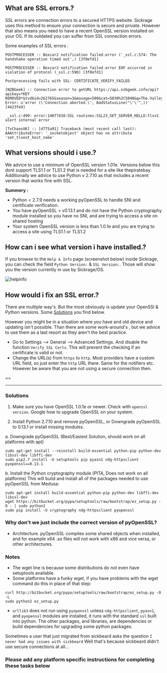 ## What are SSL errors.?

SSL errors are connection errors to a secured HTTPS website. Sickrage uses this method to ensure your connection is secure and private. However that also means you need to have a recent OpenSSL version installed on your OS. If its outdated you can suffer from SSL connection errors.  

Some examples of SSL errors : 

```
POSTPROCESSER :: Boxcar2 notification failed.error ('_ssl.c:574: The handshake operation timed out',) [3f0efd1]
```  

```
POSTPROCESSER :: Boxcar2 notification failed.error EOF occurred in violation of protocol (_ssl.c:590) [3f0efd1]
```  

```
Postprocessing fails with SSL: CERTIFICATE_VERIFY_FAILED
```  
```
[NZBGeek] :: Connection error to getURL https://api.nzbgeek.info/api?apikey=*KEY REMOVED*&tvdbid=262765&season=3&maxage=500&cat=5030%2C5040&q=The.Valleys&limit=100&t=tvsearch&offset=0&ep=7 Error: u'error (\'Connection aborted.\', BadStatusLine("\'\'",))' [4423fe9] 
```  
```
 _ssl.c:499: error:14077438:SSL routines:SSL23_GET_SERVER_HELLO:tlsv1 alert internal error
```  
```
[TvChaosUK] :: [d775a91] Traceback (most recent call last): AAAttributeError: '_socketobject' object has no attribute 'set_tlsext_host_name'
```


## What versions should i use.?

We advice to use a minimum of OpenSSL version 1.01e. Versions below this dont support TLS1.1 or TLS1.2 that is needed for a site like thepiratebay.  
Additionally we advice to use Python v 2.7.10 as that includes a recent version that works fine with SSL.

**Summery :**  

* Python < 2.7.9 needs a working pyOpenSSL to handle SNI and certificate verification. 
* You have pyOpenSSL > v0.13.1 and do not have the Python cryptography module installed so you have no SNI, and are trying to access a site on shared hosting
* Your system OpenSSL version is less than 1.0.1e and you are trying to access a site using TLS1.1 or TLS1.2 

## How can i see what version i have installed.?

If you browse to the `Help & Info` page (screenshot below) inside Sickrage, you can check the field `Python Version:` & `SSL Version:`.
Those will show you the version currently in use by Sickrage/OS.   

![helpinfo](https://cloud.githubusercontent.com/assets/7928052/13013132/70b0840c-d1ae-11e5-8894-f3dd8b95dfe9.png)

## How would i fix an SSL error.?

There are multiple way's. But the most obviously is update your OpenSSl & Python versions. Some [Solutions](https://github.com/pyMedusa/SickRage/wiki/SSL-Errors#solutions) you find below.  

However you might be in a situation where you have and old device and updating isn't possible. Than there are some work-around's , but we advice to use them as a last resort as they aren't the best practice.

* Go to Settings --> General --> Advanced Settings. And disable the function `Verify SSL Certs`. This will prevent the checking if an certificate is valid or not.  
* Change the URL(s) from `https` to `http`. Most providers have a custom URL field, so just enter the `http` URL there. Same for the notifiers etc. However be aware that you are not using a secure connection then.  

== 
___




### Solutions


1. Make sure you have OpenSSL 1.0.1e or newer. Check with `openssl version`. Google how to upgrade OpenSSL on your system.

2. Install Python 2.7.10 and remove pyOpenSSL, or Downgrade pyOpenSSL to 0.13.1 or install missing modules.

a. Downgrade pyOpenSSL (Best/Easiest Solution, should work on all platforms with apt)
```
sudo apt-get install --reinstall build-essential python-pip python-dev libssl-dev libffi-dev
sudo pip2.7 install -U setuptools pip pyasn1 ndg-httpsclient pyopenssl==0.13.1
```

b. Install the Python cryptography module (PITA, Does not work on all platforms)
This will build and install all of the packages needed to use pyOpenSSL from Medusa:
```
sudo apt-get install build-essential python-pip python-dev libffi-dev libssl-dev
wget https://bitbucket.org/pypa/setuptools/raw/bootstrap/ez_setup.py -O - | sudo python2
sudo pip install -U cryptography ndg-httpsclient pyopenssl
```

### Why don't we just include the correct version of pyOpenSSL?
* Architecture. pyOpenSSL compiles some shared objects when installed, and for example x64 .so files will not work with x86 and vice versa, or other architectures.


### Notes

* The wget line is because some distributions do not even have setuptools available.
* Some platforms have a funky wget, if you have problems with the wget command do this in place of that step: 
```
curl http://bitbucket.org/pypa/setuptools/raw/bootstrap/ez_setup.py -O -L
sudo python2 ez_setup.py
```
* `urllib3` does not run using `pyopenssl` unless `ndg-httpsclient`, `pyasn1`, and `pyopenssl` modules are installed, it runs with the standard `ssl` built into python. The other packages, and libraries, are dependencies or build dependencies for upgrading some python packages.

Sometimes a user that just migrated from sickbeard asks the question `I never had any issues with sickbeard` Well that's because sickbeard didn't use secure connections at all...  

### Please add any platform specific instructions for completing these tasks below

